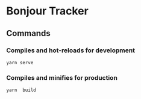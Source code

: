 # Bonjour Tracker
## Commands
### Compiles and hot-reloads for development
```
yarn serve
```

### Compiles and minifies for production
```
yarn  build
```
